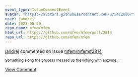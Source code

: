 ```yaml
---
event_type: IssueCommentEvent
avatar: "https://avatars.githubusercontent.com/u/5412886?"
user: jandrej
date: 2022-06-20
repo_name: mfem/mfem
html_url: https://github.com/mfem/mfem/pull/2814
repo_url: https://github.com/mfem/mfem
---
```


<a href='https://github.com/jandrej' target='_blank'>jandrej</a> commented on issue <a href='https://github.com/mfem/mfem/pull/2814' target='_blank'>mfem/mfem#2814</a>.

<small>Something along the process messed up the linking with enzyme....</small>

<a href='https://github.com/mfem/mfem/pull/2814' target='_blank'>View Comment</a>